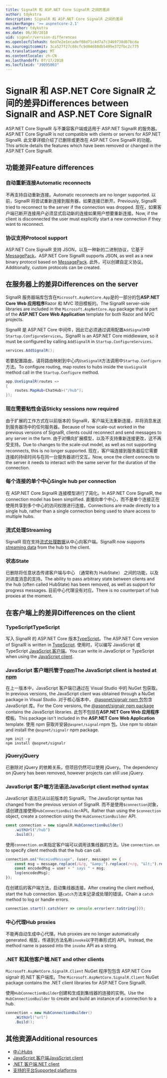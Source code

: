 ```yaml
---
title: SignalR 和 ASP.NET Core SignalR 之间的差异
author: tdykstra
description: SignalR 和 ASP.NET Core SignalR 之间的差异
monikerRange: '>= aspnetcore-2.1'
ms.author: tdykstra
ms.date: 06/30/2018
uid: signalr/version-differences
ms.openlocfilehash: 6ed7e2e1ecadef08d71c4d7a7c3469738d07bcda
ms.sourcegitcommit: 3ca527f27c88cfc9d04688db5499e372fbc2c775
ms.translationtype: MT
ms.contentlocale: zh-CN
ms.lasthandoff: 07/17/2018
ms.locfileid: "39095003"
---
```

# <a name="differences-between-signalr-and-aspnet-core-signalr"></a><span data-ttu-id="26c54-103">SignalR 和 ASP.NET Core SignalR 之间的差异</span><span class="sxs-lookup"><span data-stu-id="26c54-103">Differences between SignalR and ASP.NET Core SignalR</span></span>

<span data-ttu-id="26c54-104">ASP.NET Core SignalR 与不兼容客户端或适用于 ASP.NET SignalR 的服务器。</span><span class="sxs-lookup"><span data-stu-id="26c54-104">ASP.NET Core SignalR is not compatible with clients or servers for ASP.NET SignalR.</span></span> <span data-ttu-id="26c54-105">此文章详细介绍了已删除或更改在 ASP.NET Core SignalR 的功能。</span><span class="sxs-lookup"><span data-stu-id="26c54-105">This article details the features which have been removed or changed in the ASP.NET Core SignalR.</span></span>

## <a name="feature-differences"></a><span data-ttu-id="26c54-106">功能差异</span><span class="sxs-lookup"><span data-stu-id="26c54-106">Feature differences</span></span>

### <a name="automatic-reconnects"></a><span data-ttu-id="26c54-107">自动重新连接</span><span class="sxs-lookup"><span data-stu-id="26c54-107">Automatic reconnects</span></span>

<span data-ttu-id="26c54-108">不再支持自动重新连接。</span><span class="sxs-lookup"><span data-stu-id="26c54-108">Automatic reconnects are no longer supported.</span></span> <span data-ttu-id="26c54-109">以前，SignalR 将尝试重新连接到服务器，如果连接已断开。</span><span class="sxs-lookup"><span data-stu-id="26c54-109">Previously, SignalR tried to reconnect to the server if the connection was dropped.</span></span> <span data-ttu-id="26c54-110">现在，如果客户端已断开连接用户必须显式启动新的连接如果用户想要重新连接。</span><span class="sxs-lookup"><span data-stu-id="26c54-110">Now, if the client is disconnected the user must explicitly start a new connection if they want to reconnect.</span></span>

### <a name="protocol-support"></a><span data-ttu-id="26c54-111">协议支持</span><span class="sxs-lookup"><span data-stu-id="26c54-111">Protocol support</span></span>

<span data-ttu-id="26c54-112">ASP.NET Core SignalR 支持 JSON，以及一种新的二进制协议，它基于[MessagePack](xref:signalr/messagepackhubprotocol)。</span><span class="sxs-lookup"><span data-stu-id="26c54-112">ASP.NET Core SignalR supports JSON, as well as a new binary protocol based on [MessagePack](xref:signalr/messagepackhubprotocol).</span></span> <span data-ttu-id="26c54-113">此外，可以创建自定义协议。</span><span class="sxs-lookup"><span data-stu-id="26c54-113">Additionally, custom protocols can be created.</span></span>

## <a name="differences-on-the-server"></a><span data-ttu-id="26c54-114">在服务器上的差异</span><span class="sxs-lookup"><span data-stu-id="26c54-114">Differences on the server</span></span>

<span data-ttu-id="26c54-115">SignalR 服务器端库包含在`Microsoft.AspNetCore.App`是的一部分的包**ASP.NET Core Web 应用程序**Razor 和 MVC 项目模板的。</span><span class="sxs-lookup"><span data-stu-id="26c54-115">The SignalR server-side libraries are included in the `Microsoft.AspNetCore.App` package that is part of the **ASP.NET Core Web Application** template for both Razor and MVC projects.</span></span>

<span data-ttu-id="26c54-116">SignalR 是 ASP.NET Core 中间件，因此它必须通过调用配置`AddSignalR`中`Startup.ConfigureServices`。</span><span class="sxs-lookup"><span data-stu-id="26c54-116">SignalR is an ASP.NET Core middleware, so it must be configured by calling `AddSignalR` in `Startup.ConfigureServices`.</span></span>

```csharp
services.AddSignalR();
```

<span data-ttu-id="26c54-117">若要配置路由，请将路由映射到中心内`UseSignalR`方法调用中`Startup.Configure`方法。</span><span class="sxs-lookup"><span data-stu-id="26c54-117">To configure routing, map routes to hubs inside the `UseSignalR` method call in the `Startup.Configure` method.</span></span>

```csharp
app.UseSignalR(routes =>
{
    routes.MapHub<ChatHub>("/hub");
});
```

### <a name="sticky-sessions-now-required"></a><span data-ttu-id="26c54-118">现在需要粘性会话</span><span class="sxs-lookup"><span data-stu-id="26c54-118">Sticky sessions now required</span></span>

<span data-ttu-id="26c54-119">由于扩展的工作方式在以前版本的 SignalR，客户端无法重新连接，并将消息发送到服务器场中的任何服务器。</span><span class="sxs-lookup"><span data-stu-id="26c54-119">Because of how scale-out worked in the previous versions of SignalR, clients could reconnect and send messages to any server in the farm.</span></span> <span data-ttu-id="26c54-120">由于对横向扩展模型，以及不支持重新连接更改，这不再受支持。</span><span class="sxs-lookup"><span data-stu-id="26c54-120">Due to changes to the scale-out model, as well as not supporting reconnects, this is no longer supported.</span></span> <span data-ttu-id="26c54-121">现在，客户端连接到服务器后它需要连接的持续时间与在同一台服务器进行交互。</span><span class="sxs-lookup"><span data-stu-id="26c54-121">Now, once the client connects to the server it needs to interact with the same server for the duration of the connection.</span></span>

### <a name="single-hub-per-connection"></a><span data-ttu-id="26c54-122">每个连接的单个中心</span><span class="sxs-lookup"><span data-stu-id="26c54-122">Single hub per connection</span></span>

<span data-ttu-id="26c54-123">在 ASP.NET Core SignalR 连接模型进行了简化。</span><span class="sxs-lookup"><span data-stu-id="26c54-123">In ASP.NET Core SignalR, the connection model has been simplified.</span></span> <span data-ttu-id="26c54-124">直接向单个中心，而不是单个连接正在使用共享到多个中心的访问权限进行连接。</span><span class="sxs-lookup"><span data-stu-id="26c54-124">Connections are made directly to a single hub, rather than a single connection being used to share access to multiple hubs.</span></span>

### <a name="streaming"></a><span data-ttu-id="26c54-125">流式处理</span><span class="sxs-lookup"><span data-stu-id="26c54-125">Streaming</span></span>

<span data-ttu-id="26c54-126">SignalR 现在支持[流式处理数据](xref:signalr/streaming)从中心向客户端。</span><span class="sxs-lookup"><span data-stu-id="26c54-126">SignalR now supports [streaming data](xref:signalr/streaming) from the hub to the client.</span></span>

### <a name="state"></a><span data-ttu-id="26c54-127">状态</span><span class="sxs-lookup"><span data-stu-id="26c54-127">State</span></span>

<span data-ttu-id="26c54-128">已删除将任意状态传递客户端与中心 （通常称为 HubState） 之间的功能，以及对进度消息的支持。</span><span class="sxs-lookup"><span data-stu-id="26c54-128">The ability to pass arbitrary state between clients and the hub (often called HubState) has been removed, as well as support for progress messages.</span></span> <span data-ttu-id="26c54-129">目前中心代理没有对应。</span><span class="sxs-lookup"><span data-stu-id="26c54-129">There is no counterpart of hub proxies at the moment.</span></span>

## <a name="differences-on-the-client"></a><span data-ttu-id="26c54-130">在客户端上的差异</span><span class="sxs-lookup"><span data-stu-id="26c54-130">Differences on the client</span></span>

### <a name="typescript"></a><span data-ttu-id="26c54-131">TypeScript</span><span class="sxs-lookup"><span data-stu-id="26c54-131">TypeScript</span></span>

<span data-ttu-id="26c54-132">写入 SignalR 的 ASP.NET Core 版本[TypeScript](https://www.typescriptlang.org/)。</span><span class="sxs-lookup"><span data-stu-id="26c54-132">The ASP.NET Core version of SignalR is written in [TypeScript](https://www.typescriptlang.org/).</span></span> <span data-ttu-id="26c54-133">使用时，可以编写 JavaScript 或 TypeScript [JavaScript 客户端](xref:signalr/javascript-client)。</span><span class="sxs-lookup"><span data-stu-id="26c54-133">You can write in JavaScript or TypeScript when using the [JavaScript client](xref:signalr/javascript-client).</span></span>

### <a name="the-javascript-client-is-hosted-at-npmhttpswwwnpmjscom"></a><span data-ttu-id="26c54-134">JavaScript 客户端托管于[npm](https://www.npmjs.com/)</span><span class="sxs-lookup"><span data-stu-id="26c54-134">The JavaScript client is hosted at [npm](https://www.npmjs.com/)</span></span>

<span data-ttu-id="26c54-135">在上一版本中，JavaScript 客户端已通过在 Visual Studio 中的 NuGet 包获取。</span><span class="sxs-lookup"><span data-stu-id="26c54-135">In previous versions, the JavaScript client was obtained through a NuGet package in Visual Studio.</span></span> <span data-ttu-id="26c54-136">对于核心版本中， [ @aspnet/signalr npm 包](https://www.npmjs.com/package/@aspnet/signalr)包含 JavaScript 库。</span><span class="sxs-lookup"><span data-stu-id="26c54-136">For the Core versions, the [@aspnet/signalr npm package](https://www.npmjs.com/package/@aspnet/signalr) contains the JavaScript libraries.</span></span> <span data-ttu-id="26c54-137">此包不包括在**ASP.NET Core Web 应用程序**模板。</span><span class="sxs-lookup"><span data-stu-id="26c54-137">This package isn't included in the **ASP.NET Core Web Application** template.</span></span> <span data-ttu-id="26c54-138">使用 npm 获取并安装`@aspnet/signalr`npm 包。</span><span class="sxs-lookup"><span data-stu-id="26c54-138">Use npm to obtain and install the `@aspnet/signalr` npm package.</span></span>

```console
npm init -y
npm install @aspnet/signalr
```

### <a name="jquery"></a><span data-ttu-id="26c54-139">jQuery</span><span class="sxs-lookup"><span data-stu-id="26c54-139">jQuery</span></span>

<span data-ttu-id="26c54-140">已删除对 jQuery 的依赖关系，但项目仍然可以使用 jQuery。</span><span class="sxs-lookup"><span data-stu-id="26c54-140">The dependency on jQuery has been removed, however projects can still use jQuery.</span></span>

### <a name="javascript-client-method-syntax"></a><span data-ttu-id="26c54-141">JavaScript 客户端方法语法</span><span class="sxs-lookup"><span data-stu-id="26c54-141">JavaScript client method syntax</span></span>

<span data-ttu-id="26c54-142">JavaScript 语法已从以前版本的 SignalR。</span><span class="sxs-lookup"><span data-stu-id="26c54-142">The JavaScript syntax has changed from the previous version of SignalR.</span></span> <span data-ttu-id="26c54-143">而不是使用`$connection`对象，请创建连接使用`HubConnectionBuilder`API。</span><span class="sxs-lookup"><span data-stu-id="26c54-143">Rather than using the `$connection` object, create a connection using the `HubConnectionBuilder` API.</span></span>

```javascript
const connection = new signalR.HubConnectionBuilder()
    .withUrl("/hub")
    .build();
```

<span data-ttu-id="26c54-144">使用`connection.on`来指定客户端可以调用该集线器的方法。</span><span class="sxs-lookup"><span data-stu-id="26c54-144">Use `connection.on` to specify client methods that the hub can call.</span></span>

```javascript
connection.on("ReceiveMessage", (user, message) => {
    const msg = message.replace(/&/g, "&amp;").replace(/</g, "&lt;").replace(/>/g, "&gt;");
    const encodedMsg = user + " says " + msg;
    log(encodedMsg);
});
```

<span data-ttu-id="26c54-145">在创建后的客户端方法，启动集线器连接。</span><span class="sxs-lookup"><span data-stu-id="26c54-145">After creating the client method, start the hub connection.</span></span> <span data-ttu-id="26c54-146">链`catch`方法来记录或处理的错误。</span><span class="sxs-lookup"><span data-stu-id="26c54-146">Chain a `catch` method to log or handle errors.</span></span>

```javascript
connection.start().catch(err => console.error(err.toString()));
```

### <a name="hub-proxies"></a><span data-ttu-id="26c54-147">中心代理</span><span class="sxs-lookup"><span data-stu-id="26c54-147">Hub proxies</span></span>

<span data-ttu-id="26c54-148">不能再自动生成中心代理。</span><span class="sxs-lookup"><span data-stu-id="26c54-148">Hub proxies are no longer automatically generated.</span></span> <span data-ttu-id="26c54-149">相反，传递到方法名称`invoke`以字符串形式的 API。</span><span class="sxs-lookup"><span data-stu-id="26c54-149">Instead, the method name is passed into the `invoke` API as a string.</span></span>

### <a name="net-and-other-clients"></a><span data-ttu-id="26c54-150">.NET 和其他客户端</span><span class="sxs-lookup"><span data-stu-id="26c54-150">.NET and other clients</span></span>

<span data-ttu-id="26c54-151">`Microsoft.AspNetCore.SignalR.Client` NuGet 程序包包含 ASP.NET Core signalr 的.NET 客户端库。</span><span class="sxs-lookup"><span data-stu-id="26c54-151">The `Microsoft.AspNetCore.SignalR.Client` NuGet package contains the .NET client libraries for ASP.NET Core SignalR.</span></span>

<span data-ttu-id="26c54-152">使用`HubConnectionBuilder`创建和生成到集线器的连接的实例。</span><span class="sxs-lookup"><span data-stu-id="26c54-152">Use the `HubConnectionBuilder` to create and build an instance of a connection to a hub.</span></span>

```csharp
connection = new HubConnectionBuilder()
    .WithUrl("url")
    .Build();
```

## <a name="additional-resources"></a><span data-ttu-id="26c54-153">其他资源</span><span class="sxs-lookup"><span data-stu-id="26c54-153">Additional resources</span></span>

* [<span data-ttu-id="26c54-154">中心</span><span class="sxs-lookup"><span data-stu-id="26c54-154">Hubs</span></span>](xref:signalr/hubs)
* [<span data-ttu-id="26c54-155">JavaScript 客户端</span><span class="sxs-lookup"><span data-stu-id="26c54-155">JavaScript client</span></span>](xref:signalr/javascript-client)
* [<span data-ttu-id="26c54-156">.NET 客户端</span><span class="sxs-lookup"><span data-stu-id="26c54-156">.NET client</span></span>](xref:signalr/dotnet-client)
* [<span data-ttu-id="26c54-157">支持的平台</span><span class="sxs-lookup"><span data-stu-id="26c54-157">Supported platforms</span></span>](xref:signalr/supported-platforms)
